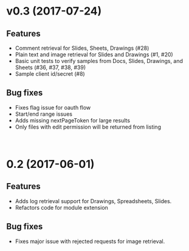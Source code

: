 # v0.3 (2017-07-24)

## Features
- Comment retrieval for Slides, Sheets, Drawings (#28)
- Plain text and image retrieval for Slides and Drawings  (#1, #20)
- Basic unit tests to verify samples from Docs, Slides, Drawings, and Sheets (#36, #37, #38, #39)
- Sample client id/secret (#8)


## Bug fixes
- Fixes flag issue for oauth flow 
- Start/end range issues
- Adds missing nextPageToken for large results
- Only files with edit permission will be returned from listing  <br><br><br>



# 0.2 (2017-06-01)

## Features

- Adds log retrieval support for Drawings, Spreadsheets, Slides. 
- Refactors code for module extension


## Bug fixes

- Fixes major issue with rejected requests for image retrieval. 
